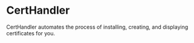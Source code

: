 # CertHandler
CertHandler automates the process of installing, creating, and displaying certificates for you.
